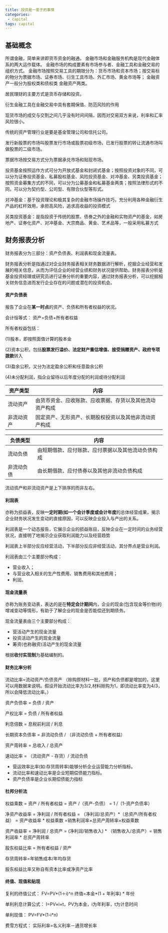 ```yaml
---
title: 投资是一辈子的事情
categories:
 - capital
tags: capital
---
```


## 基础概念
所谓金融，简单来讲即货币资金的融通。
金融市场和金融服务机构是现代金融体系的两大运作载体。
金融市场的构成要素有市场参与者、金融工具和金融交易的组织方式。
金融市场按照交易工具的期限分为：货币市场和资本市场；按交易标的物分为票据市场、证券市场、衍生工具市场、外汇市场、黄金市场等；
金融资产一般分为股权类和债权类 金融资产两类。

居民理财的主要方式是货币存储和投资。

衍生金融工具在金融交易中具有套期保值、防范风险的作用

现货市场的成交与交割之间几乎没有时间间隔，因而对交易双方来说，利率和汇率风险很小。

传统的资产管理行业是要是基金管理公司和信托公司。

发行新股票的市场叫股票发行市场或股票初级市场，已发行股票的转让流通市场叫做股票的二级市场。

票据市场按交易方式分为票据承兑市场和贴现市场。

投资基金按照运作方式可分为开放式基金和封闭式基金；按照投资对象的不同，可以分为证券投资基金、私募股权基金、风险投资基金、对冲基金、另类投资基金；按照资金募集方式的不同，可以分为公募基金和私募基金两类；按照法律形式的不同，可以分为契约型、公司型、有限合伙型等形式。

对冲基金：基于投资理论和极其复杂的金融市场操作技巧，充分利用各种金融衍生产品的杠杆效用，承担高风险，追求高收益的投资模式

另类投资基金：是指投资于传统的股票、债券之外的金融和实物资产的基金，如房地产、证券化资产、对冲基金、大宗商品、黄金、艺术品等，一般采用私募方式


## 财务报表分析
财务报表分为三部分：资产负债表、利润表和现金流量表。

财务报表分析是指通过对企业财务报表相关财务数据进行解析，挖掘企业经营和发展的相关信息，从而为评估企业的经营业绩和财务状况提供帮助。财务报表分析是基金投资经理或研究员进行证券分析的重要内容，通过财务报表分析，可以挖掘相关财务信息进而发行企业存在的问题或潜在的投资机会。
#### 资产负债表
报告了企业在**某一时点**的资产、负债和所有者权益的状况。

会计恒等式：
资产=负债+所有者权益

所有者权益包括：

(1)股本，即按照面值计算的股本金

(2)资本公积，包括**股票发行溢价、法定财产重估增值、接受捐赠资产、政府专项拨款**转入

(3)盈余公积，又分为法定盈余公积和任意盈余公积

(4)未分配利润，指企业留待以后年度分配的利润或待分配利润

|资产类型|内容|
|---|---|
|流动资产|由货币资金、应收账款、应收票据、存货以及其他流动资产构成|
|非流动资产|固定资产、无形资产、长期股权投资以及其他非流动资产构成|

|负债类型|内容|
|---|---|
|流动负债|由短期借款、应付账款、应付票据以及其他流动负债构成|
|非流动负债|由长期借款、应付债券以及其他非流动负债构成|

流动资产和非流动资产是上下排序的而非左右。

#### 利润表
亦称为损益表，反映**一定时期(如一个会计季度或会计年度**的总体经营成果，揭示企业财务状况发生变动的直接原因，可以反映企业投入与产出的关系。

利润表是一个动态报告，它展示企业的损益账目，反映企业在一定时间的业务经营状况，直接明了地揭示企业获取利润能力以及经营趋势

利润表上半部分反应经营活动，下半部分反应非经营活动，其分界点是营业利润。

利润表由三个主要部分构成：
* 营业收入；
* 与营业收入相关的生产性费用、销售费用和其他费用；
* 利润。

#### 现金流量表
亦称为账务变动表，表达的是在**特定会计期间**内，企业的现金(包含现金等价物)的增减变动等情形，有助于了解企业的现金是否能偿还到期债务。

现金流量表由三个主要部分构成：
* 营活动产生的现金流量
* 投资活动产生的现金流量
* 筹资(也称融资)活动产生的现金流量

根据**收付实现制**为基础编制的。

#### 财务比率分析

流动比率=流动资产/负债资产 （赊购原材料一批，资产和负债都是增加的，这里可以用数据来说明。假设开始流动比率为3/2,材料赊购为1，即流动比率变为4/3，所以会降低流动比率。）

资产负债率 = 负债 / 资产

产权比率 = 负债 / 所有者权益

利息倍数 = 息税前利润 / 利息

长期资本负债率 = 非流动负债 / （非流动负债  + 所有者权益）

资产周转率 = 总收入 / 总资产

速动比率 = （流动资产 - 存货）/ 流动负债

+ 营运效率比率(如:存货周转率)能够分析企业运营能力分析指标。
+ 流动比率和速动比率是企业短期偿债能力指标。
+ 资产负债率是企业长期偿债能力指标

#### 杜邦分析法
权益乘数
    = 资产 / 所有者权益
    = 资产 /（资产-负债）
    = 1 /（1-资产负债率）

净资产收益率 = 净利润 / 所有者权益
 = （净利润/总资产）*（总资产/所有者权益） = 资产收益率 * 权益乘数 =销售利润率×总资产周转率×权益乘数
 
 资产收益率 = 净利润 / 总资产 = 
 (净利润/销售收入) * （销售收入/总资产）=
 销售利润率 * 总资产周转率

股东权益比率 = 所有者权益 / 资产

存货周转率=年销售成本/年均存货

股东权益比率又称自有资本比率或净资产比率


#### 终值、现值和贴现
复利的终值公式：
    FV=PV*(1＋i)^n
    终值=本金*(1 + 年利率) * 年份
    
单利利息计算公式：
    I=PV×i×t，PV为本金，i为年利率，t为计息时间

单利现值：
    PV=FV*(1-i*n)
    
费雪方程式：
    实际利率=名义利率－通货增长率